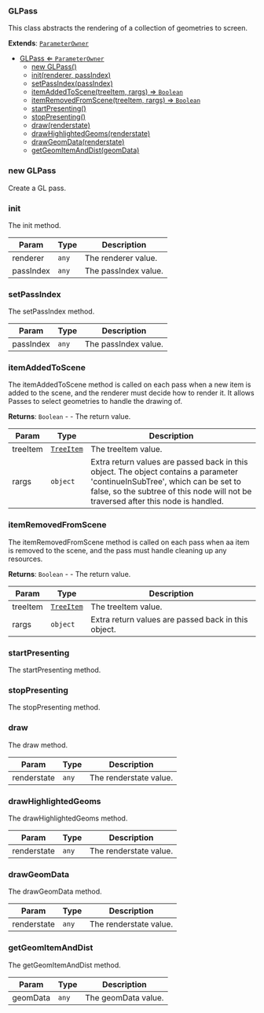<a name="GLPass"></a>

### GLPass 
This class abstracts the rendering of a collection of geometries to screen.


**Extends**: <code>[ParameterOwner](api/SceneTree/ParameterOwner.md)</code>  

* [GLPass ⇐ <code>ParameterOwner</code>](#GLPass)
    * [new GLPass()](#new-GLPass)
    * [init(renderer, passIndex)](#init)
    * [setPassIndex(passIndex)](#setPassIndex)
    * [itemAddedToScene(treeItem, rargs) ⇒ <code>Boolean</code>](#itemAddedToScene)
    * [itemRemovedFromScene(treeItem, rargs) ⇒ <code>Boolean</code>](#itemRemovedFromScene)
    * [startPresenting()](#startPresenting)
    * [stopPresenting()](#stopPresenting)
    * [draw(renderstate)](#draw)
    * [drawHighlightedGeoms(renderstate)](#drawHighlightedGeoms)
    * [drawGeomData(renderstate)](#drawGeomData)
    * [getGeomItemAndDist(geomData)](#getGeomItemAndDist)

<a name="new_GLPass_new"></a>

### new GLPass
Create a GL pass.

<a name="GLPass+init"></a>

### init
The init method.



| Param | Type | Description |
| --- | --- | --- |
| renderer | <code>any</code> | The renderer value. |
| passIndex | <code>any</code> | The passIndex value. |

<a name="GLPass+setPassIndex"></a>

### setPassIndex
The setPassIndex method.



| Param | Type | Description |
| --- | --- | --- |
| passIndex | <code>any</code> | The passIndex value. |

<a name="GLPass+itemAddedToScene"></a>

### itemAddedToScene
The itemAddedToScene method is called on each pass when a new item
is added to the scene, and the renderer must decide how to render it.
It allows Passes to select geometries to handle the drawing of.


**Returns**: <code>Boolean</code> - - The return value.  

| Param | Type | Description |
| --- | --- | --- |
| treeItem | <code>[TreeItem](api/SceneTree/TreeItem.md)</code> | The treeItem value. |
| rargs | <code>object</code> | Extra return values are passed back in this object. The object contains a parameter 'continueInSubTree', which can be set to false, so the subtree of this node will not be traversed after this node is handled. |

<a name="GLPass+itemRemovedFromScene"></a>

### itemRemovedFromScene
The itemRemovedFromScene method is called on each pass when aa item
is removed to the scene, and the pass must handle cleaning up any resources.


**Returns**: <code>Boolean</code> - - The return value.  

| Param | Type | Description |
| --- | --- | --- |
| treeItem | <code>[TreeItem](api/SceneTree/TreeItem.md)</code> | The treeItem value. |
| rargs | <code>object</code> | Extra return values are passed back in this object. |

<a name="GLPass+startPresenting"></a>

### startPresenting
The startPresenting method.


<a name="GLPass+stopPresenting"></a>

### stopPresenting
The stopPresenting method.


<a name="GLPass+draw"></a>

### draw
The draw method.



| Param | Type | Description |
| --- | --- | --- |
| renderstate | <code>any</code> | The renderstate value. |

<a name="GLPass+drawHighlightedGeoms"></a>

### drawHighlightedGeoms
The drawHighlightedGeoms method.



| Param | Type | Description |
| --- | --- | --- |
| renderstate | <code>any</code> | The renderstate value. |

<a name="GLPass+drawGeomData"></a>

### drawGeomData
The drawGeomData method.



| Param | Type | Description |
| --- | --- | --- |
| renderstate | <code>any</code> | The renderstate value. |

<a name="GLPass+getGeomItemAndDist"></a>

### getGeomItemAndDist
The getGeomItemAndDist method.



| Param | Type | Description |
| --- | --- | --- |
| geomData | <code>any</code> | The geomData value. |


